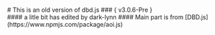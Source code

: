 <br>
# This is an old version of dbd.js
### { v3.0.6-Pre }
<br>
#### a litle bit has edited by dark-lynn
#### Main part is from [DBD.js](https://www.npmjs.com/package/aoi.js)
